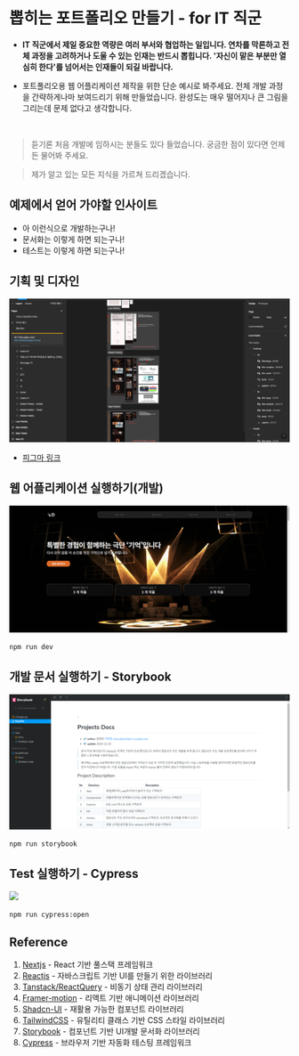 # 뽑히는 포트폴리오 만들기 - for IT 직군

-   **IT 직군에서 제일 중요한 역량은 여러 부서와 협업하는 일입니다. 연차를 막론하고 전체 과정을 고려하거나 도울 수 있는 인재는 반드시 뽑힙니다. '자신이 맡은 부분만 열심히 한다'를 넘어서는 인재들이 되길 바랍니다.**

-   포트폴리오용 웹 어플리케이션 제작을 위한 단순 예시로 봐주세요. 전체 개발 과정을 간략하게나마 보여드리기 위해 만들었습니다. 완성도는 매우 떨어지나 큰 그림을 그리는데 문제 없다고 생각합니다.

<br/>

> 듣기론 처음 개발에 임하시는 분들도 있다 들었습니다. 궁금한 점이 있다면 언제든 물어봐 주세요.

> 제가 알고 있는 모든 지식을 가르쳐 드리겠습니다.

## 예제에서 얻어 가야할 인사이트

-   아 이런식으로 개발하는구나!
-   문서화는 이렇게 하면 되는구나!
-   테스트는 이렇게 하면 되는구나!

## 기획 및 디자인

<img src="./docs/figma.png"/>

-   [피그마 링크](https://www.figma.com/file/d1pOk0rxuaGT3ZzKYbQbo0/%EA%B7%B9%EB%8B%A8-%EA%B8%B0%EC%96%B5?type=design&node-id=38%3A4929&mode=design&t=ZStf57oZprBF7xiq-1)

## 웹 어플리케이션 실행하기(개발)

<img src="./docs/web.png"/>

```bash
npm run dev
```

## 개발 문서 실행하기 - Storybook

<img src="./docs/docs-screen-shot.png"/>

```bash
npm run storybook
```

## Test 실행하기 - Cypress

<img src="./docs/cypress.gif"/>

```bash
npm run cypress:open
```

## Reference

1. [Nextjs](https://nextjs.org/) - React 기반 풀스택 프레임워크
2. [Reactjs](https://react.dev/) - 자바스크립트 기반 UI를 만들기 위한 라이브러리
3. [Tanstack/ReactQuery](https://tanstack.com/query/latest) - 비동기 상태 관리 라이브러리
4. [Framer-motion](https://www.framer.com/motion/) - 리액트 기반 애니메이션 라이브러리
5. [Shadcn-UI](https://ui.shadcn.com/) - 재활용 가능한 컴포넌트 라이브러리
6. [TailwindCSS](https://tailwindcss.com/) - 유틸리티 클래스 기반 CSS 스타일 라이브러리
7. [Storybook](https://storybook.js.org/) - 컴포넌트 기반 UI개발 문서화 라이브러리
8. [Cypress](https://www.cypress.io/) - 브라우저 기반 자동화 테스팅 프레임워크
